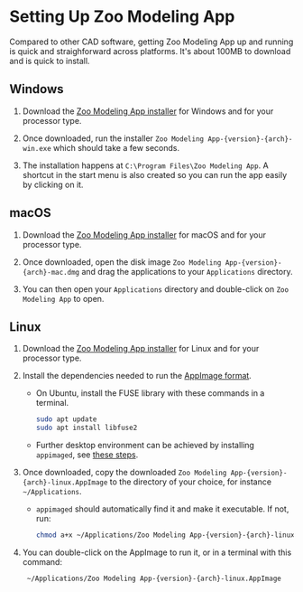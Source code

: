 # Setting Up Zoo Modeling App

Compared to other CAD software, getting Zoo Modeling App up and running is quick and straighforward across platforms. It's about 100MB to download and is quick to install.

## Windows

1. Download the [Zoo Modeling App installer](https://zoo.dev/modeling-app/download) for Windows and for your processor type.

2. Once downloaded, run the installer `Zoo Modeling App-{version}-{arch}-win.exe` which should take a few seconds.

3. The installation happens at `C:\Program Files\Zoo Modeling App`. A shortcut in the start menu is also created so you can run the app easily by clicking on it.

## macOS

1. Download the [Zoo Modeling App installer](https://zoo.dev/modeling-app/download) for macOS and for your processor type.

2. Once downloaded, open the disk image `Zoo Modeling App-{version}-{arch}-mac.dmg` and drag the applications to your `Applications` directory.

3. You can then open your `Applications` directory and double-click on `Zoo Modeling App` to open.


## Linux 

1. Download the [Zoo Modeling App installer](https://zoo.dev/modeling-app/download) for Linux and for your processor type.

2. Install the dependencies needed to run the [AppImage format](https://appimage.org/).
    -  On Ubuntu, install the FUSE library with these commands in a terminal.
       ```bash
       sudo apt update
       sudo apt install libfuse2
       ```
    - Further desktop environment can be achieved by installing `appimaged`, see [these steps](https://github.com/probonopd/go-appimage/blob/master/src/appimaged/README.md#initial-setup). 

2. Once downloaded, copy the downloaded `Zoo Modeling App-{version}-{arch}-linux.AppImage` to the directory of your choice, for instance `~/Applications`.

   - `appimaged` should automatically find it and make it executable. If not, run:
     ```bash
     chmod a+x ~/Applications/Zoo Modeling App-{version}-{arch}-linux.AppImage
     ```

3. You can double-click on the AppImage to run it, or in a terminal with this command:
   ```bash
    ~/Applications/Zoo Modeling App-{version}-{arch}-linux.AppImage
   ```
